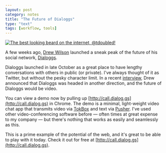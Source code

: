 ```yaml
---
layout: post
category: notes
title: "The Future of Dialoggs"
type: "text"
tags: [workflow, tools]
---
```

[![The best looking beard on the internet, @tdoubled!](https://gimmebar-assets.s3.amazonaws.com/50d2b58975c89.png)](http://call.dialog.gs)

A few weeks ago, [Drew Wilson](http://drewwilson.com/) launched a sneak peak of the future of his social network, [Dialoggs](http://dialog.gs).

Dialoggs launched in late October as a great place to have lengthy conversations with others in public (or private). I've always thought of it as Twitter, but without the pesky character limit. In a recent [interview](http://theeastwing.net/episodes/35-drew), Drew announced that Dialoggs was headed in another direction, and the future of Dialoggs would be video.

You can view a demo now by pulling up [http://call.dialog.gs](http://call.dialog.gs) in Chrome. The demo is a minimal, light-weight video chat app that transmits video via [TokBox](http://www.tokbox.com/) and text via [Pusher](http://pusher.com/). I've used other video-conferencing software before — often times at great expense to my company — but there's nothing that works as easily and seamlessly as this.

This is a prime example of the potential of the web, and it's great to be able to play with it today. Check it out for free at [http://call.dialog.gs](http://call.dialog.gs).